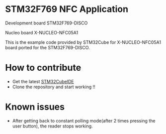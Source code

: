 
# STM32F769 NFC Application
Development board STM32F769-DISCO

Nucleo board X-NUCLEO-NFC05A1

This is the example code provided by STM32Cube for X-NUCLEO-NFC05A1 board
ported for the STM32F769-DISCO.

# How to contribute
* Get the latest [STM32CubeIDE](https://www.st.com/en/development-tools/stm32cubeide.html)
* Clone the repository and start working !! 

# Known issues
* After getting back to constant polling mode(after 2 times pressing the user button), the reader stops working.
